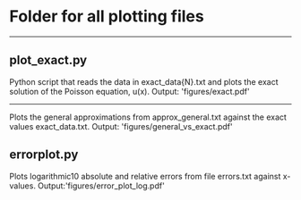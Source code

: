 # Folder for all plotting files
---------------------


plot_exact.py
-------
Python script that reads the data in exact_data{N}.txt and plots the exact solution of the Poisson equation, u(x).
Output: 'figures/exact.pdf'

-------
Plots the general approximations from approx_general<N>.txt against the exact values exact_data<N>.txt.
Output: 'figures/general_vs_exact.pdf'


errorplot.py
-------
Plots logarithmic10 absolute and relative errors from file errors<N>.txt against x-values.
Output:'figures/error_plot_log.pdf'
